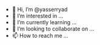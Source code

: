- 👋 Hi, I’m @yasserryad
- 👀 I’m interested in ...
- 🌱 I’m currently learning ...
- 💞️ I’m looking to collaborate on ...
- 📫 How to reach me ...

<!---
yasserryad/yasserryad is a ✨ special ✨ repository because its `README.md` (this file) appears on your GitHub profile.
You can click the Preview link to take a look at your changes.
--->

